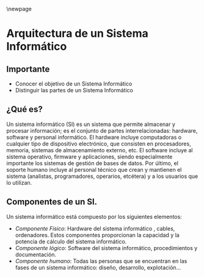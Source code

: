 \newpage
# Arquitectura de un Sistema Informático

## Importante
 * Conocer el objetivo de un Sistema Informático
 * Distinguir las partes de un Sistema Informático


## ¿Qué es?
Un sistema informático (SI) es un sistema que permite almacenar y procesar información; es el conjunto de partes interrelacionadas: hardware, software y personal informático. El hardware incluye computadoras o cualquier tipo de dispositivo electrónico, que consisten en procesadores, memoria, sistemas de almacenamiento externo, etc. El software incluye al sistema operativo, firmware y aplicaciones, siendo especialmente importante los sistemas de gestión de bases de datos. Por último, el soporte humano incluye al personal técnico que crean y mantienen el sistema (analistas, programadores, operarios, etcétera) y a los usuarios que lo utilizan.


## Componentes de un SI.

Un sistema informático está compuesto por los siguientes elementos:

 * *Componente Físico*: Hardware del sistema informático , cables, ordenadores. Estos componentes proporcionan la capacidad y la potencia de cálculo del sistema informático.
 * *Componente lógico*: Software del sistema informático, procedimientos y documentación.
 * *Componente humano*: Todas las personas que se encuentran en las fases de un sistema informático: diseño, desarrollo, explotación...
